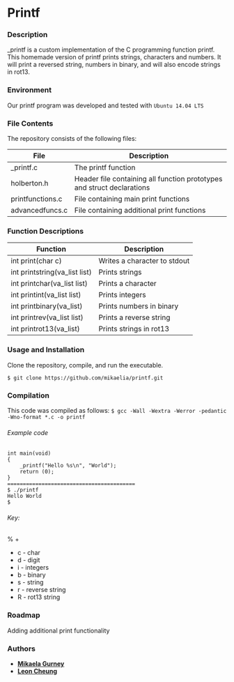 # Printf
### Description

_printf is a custom implementation of the C programming function printf. This homemade version of printf prints strings, characters and numbers. It will print a reversed string, numbers in binary, and will also encode strings in rot13.

### Environment
Our printf program was developed and tested with `Ubuntu 14.04 LTS`

### File Contents
The repository consists of the following files:

|   **File**   |   **Description**   |
| -------------- | --------------------- |
| \_printf.c | The printf function |
| holberton.h   | Header file containing all function prototypes and struct declarations |
| printfunctions.c  | File containing main print functions |
| advancedfuncs.c | File containing additional print functions |

### Function Descriptions
| **Function** | **Description** |
| -------------- | ----------------- |
|int print(char c)| Writes a character to stdout|
|int printstring(va_list list)|Prints strings|
|int printchar(va_list list)|Prints a character|
|int printint(va_list list)|Prints integers|
|int printbinary(va_list)|Prints numbers in binary|
|int printrev(va_list list)|Prints a reverse string|
|int printrot13(va_list)|Prints strings in rot13|

### Usage and Installation
Clone the repository, compile, and run the executable.
```
$ git clone https://github.com/mikaelia/printf.git
```
### Compilation

This code was compiled as follows:
` $ gcc -Wall -Wextra -Werror -pedantic -Wno-format *.c -o printf `

###### Example code

```
int main(void)
{
	_printf("Hello %s\n", "World");
	return (0);
}
=========================================
$ ./printf
Hello World
$
```
###### Key:

% +

- c - char
- d - digit
- i - integers
- b - binary
- s - string
- r - reverse string
- R - rot13 string

###  Roadmap 

Adding additional print functionality

### Authors

* [**Mikaela Gurney**](https://github.com/Mikaelia)
* [**Leon Cheung**](https://github.com/HiddenJem245)

